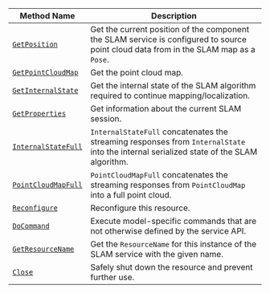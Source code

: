 <!-- prettier-ignore -->
| Method Name | Description |
| ----------- | ----------- |
| [`GetPosition`](/dev/reference/apis/services/slam/#getposition) | Get the current position of the component the SLAM service is configured to source point cloud data from in the SLAM map as a `Pose`. |
| [`GetPointCloudMap`](/dev/reference/apis/services/slam/#getpointcloudmap) | Get the point cloud map. |
| [`GetInternalState`](/dev/reference/apis/services/slam/#getinternalstate) | Get the internal state of the SLAM algorithm required to continue mapping/localization. |
| [`GetProperties`](/dev/reference/apis/services/slam/#getproperties) | Get information about the current SLAM session. |
| [`InternalStateFull`](/dev/reference/apis/services/slam/#internalstatefull) | `InternalStateFull` concatenates the streaming responses from `InternalState` into the internal serialized state of the SLAM algorithm. |
| [`PointCloudMapFull`](/dev/reference/apis/services/slam/#pointcloudmapfull) | `PointCloudMapFull` concatenates the streaming responses from `PointCloudMap` into a full point cloud. |
| [`Reconfigure`](/dev/reference/apis/services/slam/#reconfigure) | Reconfigure this resource. |
| [`DoCommand`](/dev/reference/apis/services/slam/#docommand) | Execute model-specific commands that are not otherwise defined by the service API. |
| [`GetResourceName`](/dev/reference/apis/services/slam/#getresourcename) | Get the `ResourceName` for this instance of the SLAM service with the given name. |
| [`Close`](/dev/reference/apis/services/slam/#close) | Safely shut down the resource and prevent further use. |
